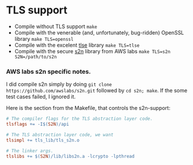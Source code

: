 # TLS support

- Compile without TLS support `make`
- Compile with the venerable (and, unfortunately, bug-ridden) OpenSSL library `make TLS=openssl`
- Compile with the excelent [tlse](https://github.com/eduardsui/tlse) library `make TLS=tlse`
- Compile with the secure [s2n](https://github.com/awslabs/s2n) library from AWS labs `make TLS=s2n S2N=/path/to/s2n`


### AWS labs s2n specific notes.

I did compile s2n simply by doing `git clone https://github.com/awslabs/s2n.git` followed by `cd s2n; make`.
If the some test cases failed, I ignored it.

Here is the section from the Makefile, that controls the s2n-support:

```makefile
# The compiler flags for the TLS abstraction layer code.
tlsflags += -I$(S2N)/api

# The TLS abstraction layer code, we want
tlsimpl += tls_lib/tls_s2n.o

# The linker args.
tlslibs += $(S2N)/lib/libs2n.a -lcrypto -lpthread
```

<!-- https://developer.mozilla.org/en-US/docs/Mozilla/Projects/NSS/tools/NSS_Tools_certutil -->